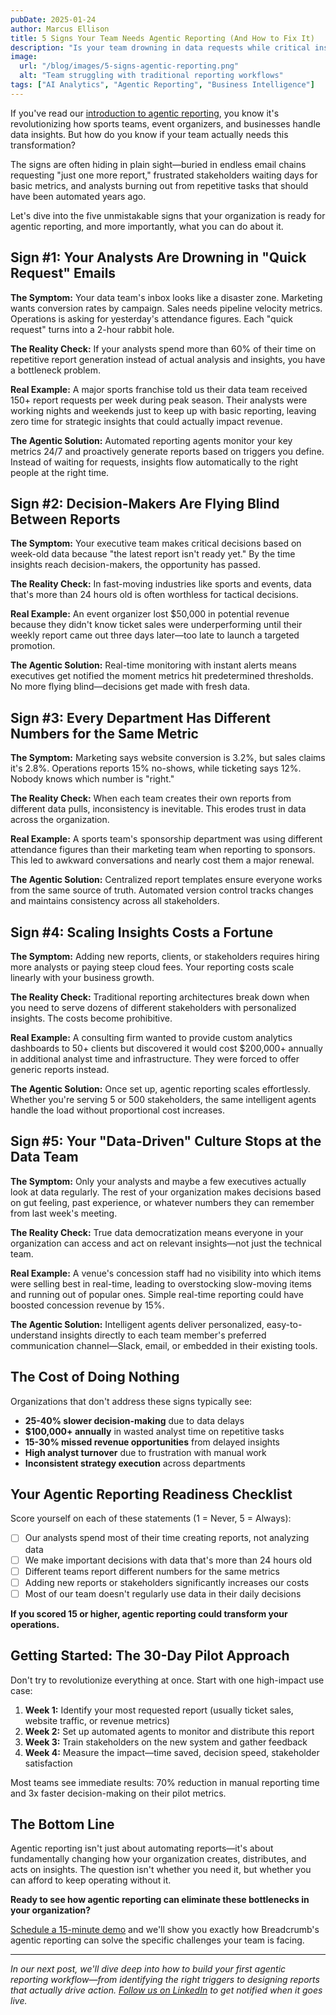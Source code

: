 ```yaml
---
pubDate: 2025-01-24
author: Marcus Ellison
title: 5 Signs Your Team Needs Agentic Reporting (And How to Fix It)
description: "Is your team drowning in data requests while critical insights sit buried in spreadsheets? Discover the five telltale signs that indicate your organization is ready for agentic reporting—and how this game-changing approach can transform your data operations."
image:
  url: "/blog/images/5-signs-agentic-reporting.png"
  alt: "Team struggling with traditional reporting workflows"
tags: ["AI Analytics", "Agentic Reporting", "Business Intelligence"]
---
```


If you've read our [introduction to agentic reporting](./what-is-agentic-reporting), you know it's revolutionizing how sports teams, event organizers, and businesses handle data insights. But how do you know if your team actually needs this transformation?

The signs are often hiding in plain sight—buried in endless email chains requesting "just one more report," frustrated stakeholders waiting days for basic metrics, and analysts burning out from repetitive tasks that should have been automated years ago.

Let's dive into the five unmistakable signs that your organization is ready for agentic reporting, and more importantly, what you can do about it.

## Sign #1: Your Analysts Are Drowning in "Quick Request" Emails

**The Symptom:** Your data team's inbox looks like a disaster zone. Marketing wants conversion rates by campaign. Sales needs pipeline velocity metrics. Operations is asking for yesterday's attendance figures. Each "quick request" turns into a 2-hour rabbit hole.

**The Reality Check:** If your analysts spend more than 60% of their time on repetitive report generation instead of actual analysis and insights, you have a bottleneck problem.

**Real Example:** A major sports franchise told us their data team received 150+ report requests per week during peak season. Their analysts were working nights and weekends just to keep up with basic reporting, leaving zero time for strategic insights that could actually impact revenue.

**The Agentic Solution:** Automated reporting agents monitor your key metrics 24/7 and proactively generate reports based on triggers you define. Instead of waiting for requests, insights flow automatically to the right people at the right time.

## Sign #2: Decision-Makers Are Flying Blind Between Reports

**The Symptom:** Your executive team makes critical decisions based on week-old data because "the latest report isn't ready yet." By the time insights reach decision-makers, the opportunity has passed.

**The Reality Check:** In fast-moving industries like sports and events, data that's more than 24 hours old is often worthless for tactical decisions.

**Real Example:** An event organizer lost $50,000 in potential revenue because they didn't know ticket sales were underperforming until their weekly report came out three days later—too late to launch a targeted promotion.

**The Agentic Solution:** Real-time monitoring with instant alerts means executives get notified the moment metrics hit predetermined thresholds. No more flying blind—decisions get made with fresh data.

## Sign #3: Every Department Has Different Numbers for the Same Metric

**The Symptom:** Marketing says website conversion is 3.2%, but sales claims it's 2.8%. Operations reports 15% no-shows, while ticketing says 12%. Nobody knows which number is "right."

**The Reality Check:** When each team creates their own reports from different data pulls, inconsistency is inevitable. This erodes trust in data across the organization.

**Real Example:** A sports team's sponsorship department was using different attendance figures than their marketing team when reporting to sponsors. This led to awkward conversations and nearly cost them a major renewal.

**The Agentic Solution:** Centralized report templates ensure everyone works from the same source of truth. Automated version control tracks changes and maintains consistency across all stakeholders.

## Sign #4: Scaling Insights Costs a Fortune

**The Symptom:** Adding new reports, clients, or stakeholders requires hiring more analysts or paying steep cloud fees. Your reporting costs scale linearly with your business growth.

**The Reality Check:** Traditional reporting architectures break down when you need to serve dozens of different stakeholders with personalized insights. The costs become prohibitive.

**Real Example:** A consulting firm wanted to provide custom analytics dashboards to 50+ clients but discovered it would cost $200,000+ annually in additional analyst time and infrastructure. They were forced to offer generic reports instead.

**The Agentic Solution:** Once set up, agentic reporting scales effortlessly. Whether you're serving 5 or 500 stakeholders, the same intelligent agents handle the load without proportional cost increases.

## Sign #5: Your "Data-Driven" Culture Stops at the Data Team

**The Symptom:** Only your analysts and maybe a few executives actually look at data regularly. The rest of your organization makes decisions based on gut feeling, past experience, or whatever numbers they can remember from last week's meeting.

**The Reality Check:** True data democratization means everyone in your organization can access and act on relevant insights—not just the technical team.

**Real Example:** A venue's concession staff had no visibility into which items were selling best in real-time, leading to overstocking slow-moving items and running out of popular ones. Simple real-time reporting could have boosted concession revenue by 15%.

**The Agentic Solution:** Intelligent agents deliver personalized, easy-to-understand insights directly to each team member's preferred communication channel—Slack, email, or embedded in their existing tools.

## The Cost of Doing Nothing

Organizations that don't address these signs typically see:

- **25-40% slower decision-making** due to data delays
- **$100,000+ annually** in wasted analyst time on repetitive tasks
- **15-30% missed revenue opportunities** from delayed insights
- **High analyst turnover** due to frustration with manual work
- **Inconsistent strategy execution** across departments

## Your Agentic Reporting Readiness Checklist

Score yourself on each of these statements (1 = Never, 5 = Always):

- [ ] Our analysts spend most of their time creating reports, not analyzing data
- [ ] We make important decisions with data that's more than 24 hours old
- [ ] Different teams report different numbers for the same metrics
- [ ] Adding new reports or stakeholders significantly increases our costs
- [ ] Most of our team doesn't regularly use data in their daily decisions

**If you scored 15 or higher, agentic reporting could transform your operations.**

## Getting Started: The 30-Day Pilot Approach

Don't try to revolutionize everything at once. Start with one high-impact use case:

1. **Week 1:** Identify your most requested report (usually ticket sales, website traffic, or revenue metrics)
2. **Week 2:** Set up automated agents to monitor and distribute this report
3. **Week 3:** Train stakeholders on the new system and gather feedback
4. **Week 4:** Measure the impact—time saved, decision speed, stakeholder satisfaction

Most teams see immediate results: 70% reduction in manual reporting time and 3x faster decision-making on their pilot metrics.

## The Bottom Line

Agentic reporting isn't just about automating reports—it's about fundamentally changing how your organization creates, distributes, and acts on insights. The question isn't whether you need it, but whether you can afford to keep operating without it.

**Ready to see how agentic reporting can eliminate these bottlenecks in your organization?**

[Schedule a 15-minute demo](https://savvycal.com/breadcrumbai/bc-demo) and we'll show you exactly how Breadcrumb's agentic reporting can solve the specific challenges your team is facing.

---

*In our next post, we'll dive deep into how to build your first agentic reporting workflow—from identifying the right triggers to designing reports that actually drive action. [Follow us on LinkedIn](https://www.linkedin.com/company/breadcrumbai/) to get notified when it goes live.*